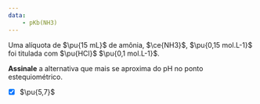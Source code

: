 ```yaml
---
data:
    - pKb(NH3)
---
```


Uma alíquota de $\pu{15 mL}$ de amônia, $\ce{NH3}$, $\pu{0,15 mol.L-1}$ foi titulada com $\pu{HCl}$ $\pu{0,1 mol.L-1}$.

**Assinale** a alternativa que mais se aproxima do pH no ponto estequiométrico.

- [x] $\pu{5,7}$

